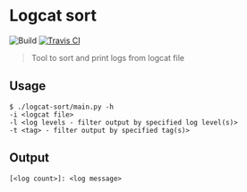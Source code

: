 # Logcat sort
![Build](https://github.com/michalkielan/logcat-sort/actions/workflows/build/badge.svg)
[![Travis CI](https://app.travis-ci.com/michalkielan/logcat-sort.svg?branch=master)](https://app.travis-ci.com/michalkielan/logcat-sort)
> Tool to sort and print logs from logcat file

## Usage
```
$ ./logcat-sort/main.py -h
-i <logcat file>
-l <log levels - filter output by specified log level(s)>
-t <tag> - filter output by specified tag(s)>
```

## Output
```
[<log count>]: <log message>
```
